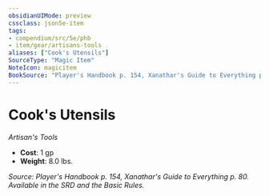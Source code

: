 ```yaml
---
obsidianUIMode: preview
cssclass: json5e-item
tags:
- compendium/src/5e/phb
- item/gear/artisans-tools
aliases: ["Cook's Utensils"]
SourceType: "Magic Item"
NoteIcon: magicitem
BookSource: "Player's Handbook p. 154, Xanathar's Guide to Everything p. 80. Available in the SRD and the Basic Rules."
---
```

# Cook's Utensils
*Artisan's Tools*  

- **Cost**: 1 gp
- **Weight**: 8.0 lbs.

*Source: Player's Handbook p. 154, Xanathar's Guide to Everything p. 80. Available in the SRD and the Basic Rules.*
